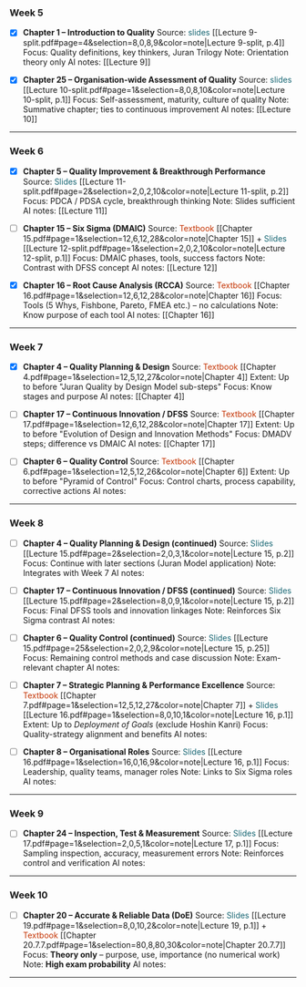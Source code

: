 
### **Week 5**

- [x] **Chapter 1 – Introduction to Quality**
  Source: <span style="color:rgb(25, 103, 116)">slides</span> [[Lecture 9-split.pdf#page=4&selection=8,0,8,9&color=note|Lecture 9-split, p.4]]
  Focus: Quality definitions, key thinkers, Juran Trilogy
  Note: Orientation theory only
  AI notes: [[Lecture 9]]

- [x] **Chapter 25 – Organisation-wide Assessment of Quality**
  Source: <span style="color:rgb(25, 103, 116)">slides</span> [[Lecture 10-split.pdf#page=1&selection=8,0,8,10&color=note|Lecture 10-split, p.1]]
  Focus: Self-assessment, maturity, culture of quality
  Note: Summative chapter; ties to continuous improvement
  AI notes: [[Lecture 10]]

---

### **Week 6**

- [x] **Chapter 5 – Quality Improvement & Breakthrough Performance**
  Source: <span style="color:rgb(25, 103, 116)">Slides</span> [[Lecture 11-split.pdf#page=2&selection=2,0,2,10&color=note|Lecture 11-split, p.2]]
  Focus: PDCA / PDSA cycle, breakthrough thinking
  Note: Slides sufficient
  AI notes: [[Lecture 11]]

- [ ] **Chapter 15 – Six Sigma (DMAIC)**
  Source: <span style="color:rgb(196, 51, 2)">Textbook</span> [[Chapter 15.pdf#page=1&selection=12,6,12,28&color=note|Chapter 15]] + <span style="color:rgb(25, 103, 116)">Slides</span> [[Lecture 12-split.pdf#page=1&selection=2,0,2,10&color=note|Lecture 12-split, p.1]]
  Focus: DMAIC phases, tools, success factors
  Note: Contrast with DFSS concept
  AI notes: [[Lecture 12]]

- [x] **Chapter 16 – Root Cause Analysis (RCCA)**
  Source: <span style="color:rgb(196, 51, 2)">Textbook</span> [[Chapter 16.pdf#page=1&selection=12,6,12,28&color=note|Chapter 16]]
  Focus: Tools (5 Whys, Fishbone, Pareto, FMEA etc.) – no calculations
  Note: Know purpose of each tool
  AI notes: [[Chapter 16]]

---

### **Week 7**

- [x] **Chapter 4 – Quality Planning & Design**
  Source: <span style="color:rgb(196, 51, 2)">Textbook</span> [[Chapter 4.pdf#page=1&selection=12,5,12,27&color=note|Chapter 4]]
  Extent: Up to before "Juran Quality by Design Model sub-steps"
  Focus: Know stages and purpose
  AI notes: [[Chapter 4]]

- [ ] **Chapter 17 – Continuous Innovation / DFSS**
  Source: <span style="color:rgb(196, 51, 2)">Textbook</span> [[Chapter 17.pdf#page=1&selection=12,6,12,28&color=note|Chapter 17]]
  Extent: Up to before "Evolution of Design and Innovation Methods"
  Focus: DMADV steps; difference vs DMAIC
  AI notes:  [[Chapter 17]]

- [ ] **Chapter 6 – Quality Control**
  Source: <span style="color:rgb(196, 51, 2)">Textbook</span> [[Chapter 6.pdf#page=1&selection=12,5,12,26&color=note|Chapter 6]]
  Extent: Up to before "Pyramid of Control"
  Focus: Control charts, process capability, corrective actions
  AI notes:

---

### **Week 8**

- [ ] **Chapter 4 – Quality Planning & Design (continued)**
  Source: <span style="color:rgb(25, 103, 116)">Slides</span> [[Lecture 15.pdf#page=2&selection=2,0,3,1&color=note|Lecture 15, p.2]]
  Focus: Continue with later sections (Juran Model application)
  Note: Integrates with Week 7
  AI notes:

- [ ] **Chapter 17 – Continuous Innovation / DFSS (continued)**
  Source: <span style="color:rgb(25, 103, 116)">Slides</span> [[Lecture 15.pdf#page=2&selection=8,0,9,1&color=note|Lecture 15, p.2]]
  Focus: Final DFSS tools and innovation linkages
  Note: Reinforces Six Sigma contrast
  AI notes:

- [ ] **Chapter 6 – Quality Control (continued)**
  Source: <span style="color:rgb(25, 103, 116)">Slides</span> [[Lecture 15.pdf#page=25&selection=2,0,2,9&color=note|Lecture 15, p.25]]
  Focus: Remaining control methods and case discussion
  Note: Exam-relevant chapter
  AI notes:

- [ ] **Chapter 7 – Strategic Planning & Performance Excellence**
  Source: <span style="color:rgb(196, 51, 2)">Textbook</span> [[Chapter 7.pdf#page=1&selection=12,5,12,27&color=note|Chapter 7]] + <span style="color:rgb(25, 103, 116)">Slides</span> [[Lecture 16.pdf#page=1&selection=8,0,10,1&color=note|Lecture 16, p.1]]
  Extent: Up to _Deployment of Goals_ (exclude Hoshin Kanri)
  Focus: Quality-strategy alignment and benefits
  AI notes:

- [ ] **Chapter 8 – Organisational Roles**
  Source: <span style="color:rgb(25, 103, 116)">Slides</span> [[Lecture 16.pdf#page=1&selection=16,0,16,9&color=note|Lecture 16, p.1]]
  Focus: Leadership, quality teams, manager roles
  Note: Links to Six Sigma roles
  AI notes:

---

### **Week 9**

- [ ] **Chapter 24 – Inspection, Test & Measurement**
  Source: <span style="color:rgb(25, 103, 116)">Slides</span> [[Lecture 17.pdf#page=1&selection=2,0,5,1&color=note|Lecture 17, p.1]]
  Focus: Sampling inspection, accuracy, measurement errors
  Note: Reinforces control and verification
  AI notes:

---

### **Week 10**

- [ ] **Chapter 20 – Accurate & Reliable Data (DoE)**
  Source: <span style="color:rgb(25, 103, 116)">Slides</span> [[Lecture 19.pdf#page=1&selection=8,0,10,2&color=note|Lecture 19, p.1]] + <span style="color:rgb(196, 51, 2)">Textbook</span> [[Chapter 20.7.7.pdf#page=1&selection=80,8,80,30&color=note|Chapter 20.7.7]]
  Focus: **Theory only** – purpose, use, importance (no numerical work)
  Note: **High exam probability**
  AI notes:

---




